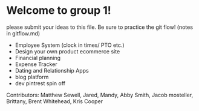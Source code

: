 <h1>Welcome to group 1!</h1>

please submit your ideas to this file. Be sure to practice the git flow! (notes in gitflow.md)

- Employee System (clock in times/ PTO etc.)
- Design your own product ecommerce site
- Financial planning
- Expense Tracker
- Dating and Relationship Apps
- blog platform
- dev pintrest spin off 

Contributors: Matthew Sewell, Jared, Mandy, Abby Smith, Jacob mosteller, Brittany, Brent Whitehead, Kris Cooper
